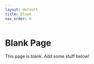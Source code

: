 ```yaml
---
layout: default
title: Blank
nav_order: 8
---
```


# Blank Page

This page is blank. Add some stuff below!
